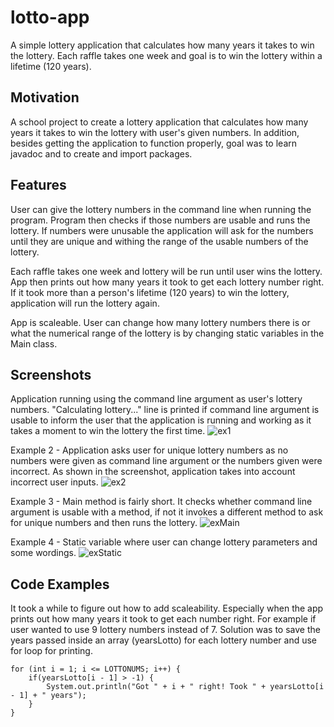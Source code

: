 # lotto-app
A simple lottery application that calculates how many years it takes to win the lottery. Each raffle takes one week and goal is to win the lottery within a lifetime (120 years). 

## Motivation
A school project to create a lottery application that calculates how many years it takes to win the lottery with user's given numbers. In addition, besides getting the application to function properly, goal was to learn javadoc and to create and import packages.

## Features
User can give the lottery numbers in the command line when running the program. Program then checks if those numbers are usable and runs the lottery. If numbers were unusable the application will ask for the numbers until they are unique and withing the range of the usable numbers of the lottery.

Each raffle takes one week and lottery will be run until user wins the lottery. App then prints out how many years it took to get each lottery number right. If it took more than a person's lifetime (120 years) to win the lottery, application will run the lottery again.

App is scaleable. User can change how many lottery numbers there is or what the numerical range of the lottery is by changing static variables in the Main class.

## Screenshots
Application running using the command line argument as user's lottery numbers. "Calculating lottery..." line is printed if command line argument is usable to inform the user that the application is running and working as it takes a moment to win the lottery the first time.
![ex1](https://user-images.githubusercontent.com/52252895/67207110-96095880-f41b-11e9-8054-676c0eac6f17.PNG)

Example 2 - Application asks user for unique lottery numbers as no numbers were given as command line argument or the numbers given were incorrect. As shown in the screenshot, application takes into account incorrect user inputs.
![ex2](https://user-images.githubusercontent.com/52252895/67207523-732b7400-f41c-11e9-8da4-ee9917775768.PNG)

Example 3 - Main method is fairly short. It checks whether command line argument is usable with a method, if not it invokes a different method to ask for unique numbers and then runs the lottery.
![exMain](https://user-images.githubusercontent.com/52252895/67207920-32802a80-f41d-11e9-896c-61724ad9320f.PNG)

Example 4 - Static variable where user can change lottery parameters and some wordings.
![exStatic](https://user-images.githubusercontent.com/52252895/67207921-32802a80-f41d-11e9-8031-8286d3dd1c39.PNG)

## Code Examples
It took a while to figure out how to add scaleability. Especially when the app prints out how many years it took to get each number right. For example if user wanted to use 9 lottery numbers instead of 7. Solution was to save the years passed inside an array (yearsLotto) for each lottery number and use for loop for printing.

    for (int i = 1; i <= LOTTONUMS; i++) {
        if(yearsLotto[i - 1] > -1) {
            System.out.println("Got " + i + " right! Took " + yearsLotto[i - 1] + " years");
        }
    }
